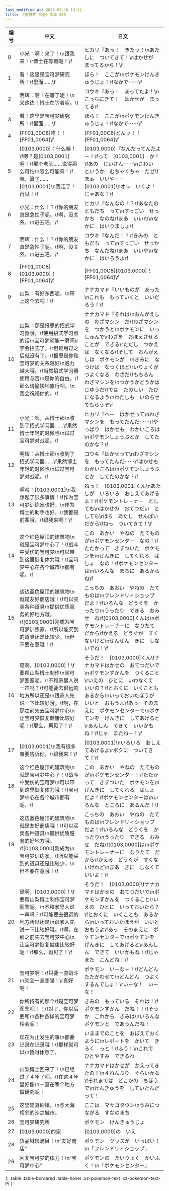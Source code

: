 ```yaml
---
last_modified_at: 2021-07-18 13:21
title: 《宝可梦 白金》文本 555
---
```

| 编号 | 中文 | 日文 |
| ---- | ---- | ---- |
| 0 | 小光：啊！来了！\n跟我来！\r博士在等着呢！\f | ヒカリ『あっ！　きたッ！\nあたしに　ついてきて！\rはかせが　まってるから！\f |
| 1 | 看！这里是宝可梦研究所！\f里面……\f | ほら！　ここが\nポケモンけんきゅうじょ！\fなかで⋯⋯\f |
| 2 | 明辉：啊！在等了呢！\n来这边！博士在等着呢。\f | コウキ『あっ！　まってたよ！\nこっちにきて！　はかせが　まってる\f |
| 3 | 看！这里是宝可梦研究所！\f里面……\f | ほら！　ここが\nポケモンけんきゅうじょ！\fなかで⋯⋯\f |
| 4 | [FF01,00C8]咚！！[FF01,0064]\f | [FF01,00C8]どんッ！！[FF01,0064]\f |
| 5 | [0103,0000]：什么嘛！\f嗯？是[0103,0001]啊！\f那个老头……说得那么可怕\n怎么可能嘛！\f嘛，算了……[0103,0001]\n我走了！再见！\f | [0103,0000]『なんだってんだよ－！\fって　[0103,0001]　か！\fあの　じいさん⋯⋯\nこわい　というか　むちゃくちゃ　だぜ\fまぁ　いいや⋯⋯　[0103,0001]\nオレ　いくよ！　じゃあな！\f |
| 6 | 小光：什么！？\f你的朋友真是急性子呢。\f啊，没关系，\n进去吧。\f | ヒカリ『なんなの！？\fあなたの　ともだち　って\nすっごい　せっかち　なのね\fまあ　いいわ\nなかに　はいりましょ\f |
| 7 | 明辉：什么！？\f你的朋友真是急性子呢。\f啊，没关系，\n进去吧。\f | コウキ『なんだ！？\fきみの　ともだち　って\nすっごい　せっかち　なんだね\fまあ　いいや\nなかに　はいろうよ\f |
| 8 | [FF01,00C8][0103,0000]！[FF01,0064]\f | [FF01,00C8][0103,0000]！[FF01,0064]\f |
| 9 | 山梨：有好东西呢，\n带上这个去吧！\f | ナナカマド『いいものが　あった\nこれも　もっていくと　いいだろう！\f |
| 10 | 山梨：那是报恩的招式学习器哦。\f使用招式学习器的话\n宝可梦就能一瞬间\r学会招式了。\r但是用过之后就没有了。\f报恩是你和宝可梦的关系越好\n威力越大哦。\f当然招式学习器使用与否\n是你的自由。\f那么请愉快地旅行吧。\n我会祝福你的。\f | ナナカマド『それは\nおんがえしの　わざマシン　だ\fわざマシンを　つかうと\nポケモンに　いっしゅんで\rわざを　おぼえさせることが　できる\rただし　つかえば　なくなる\fそして　おんがえしは　ポケモンが　\nきみに　なつけば　なつくほど\rいりょくが　つよくなる　わざだ\fもちろん　わざマシンを\nつかうかどうかは　じゆうだ\fでは　たのしい　たびになるよう\nわたしも　いのらせてもらうぞ\f |
| 11 | 小光：嗯，从博士那\n收到了招式学习器……\f果然博士年轻的时候也\n试过宝可梦对战呢。\f | ヒカリ『へ－　はかせって\nわざマシンを　もってたんだ⋯⋯\fやっぱり　はかせも　わかいころは\nポケモンしょうぶとか　してたのかな？\f |
| 12 | 明辉：从博士那\n收到了招式学习器……\f果然博士年轻的时候也\n试过宝可梦对战呢。\f | コウキ『はかせって\nわざマシンを　もってたんだ⋯⋯\fはかせも　わかいころは\nポケモンしょうぶとか　してたのかな？\f |
| 13 | 啊哈！[0103,0001]\n我想起了很多事情！\f作为宝可梦训练家也好，\n作为博士的助手也好，\r我都是前辈哦。\f跟我来吧！\f | ねっ！　[0103,0001]くん\nあたしが　いろいろ　おしえてあげるよ！\fポケモントレ－ナ－　としても\nはかせの　おてつだい　としても\rほら　あたし　せんぱい　だから\fねっ　ついてきて！\f |
| 14 | 这个红色屋顶的建筑物\n就是宝可梦中心了！\f战斗中受伤的宝可梦\n可以带到这里恢复体力哦！\f宝可梦中心在各个城市\n都有呢。\f | この　あかい　やねの　たてものが\nポケモンセンタ－　なの！\fたたかって　きずついた　ポケモンを\nげんきに　してくれる　ばしょ　なの！\fポケモンセンタ－は\nいろんな　まちに　あるからね\f |
| 15 | 这边蓝色屋顶的建筑物\n就是友好商店哦！\f可以买卖各种道具\n提供优质服务的好地方哦。\f[0103,0000]刚成为宝可梦训练家，\f所以能买到的道具还是比较少，\n但不要在意哦！\f | こっちの　あおい　やねの　たてものは\nフレンドリィショップ　だよ！\fいろんな　どうぐを　かったり\nうったり　できる　おみせ　ね\f[0103,0000]くんは\nポケモントレ－ナ－に　なりたて　だから\fかえる　どうぐが　すくないけど\nぜんぜん　きに　しないでね！\f |
| 16 | 是啊，[0103,0000]！\f要帮山梨博士制作\n宝可梦图鉴呢。\r不和家里人说一声吗？\f可能要去很远的地方所以还是\n跟家人先说一下比较好哦。\f啊，在那之前先去宝可梦中心\n让宝可梦恢复健康比较好呢！\f那么，再见了！\f | そうだ！　[0103,0000]くん\fナナカマドはかせの　おてつだいで\nポケモンずかんを　つくること\rいえの　ひとに　いわなくて　いいの？\fとおくに　いくことも　あるから\nいっておいたほうが　いいと　おもうよ\fあっ　そのまえに　ポケモンセンタ－で\nポケモンを　げんきに　してあげると\rあんしん　できて　いいかもね！\fじゃ　またね－！\f |
| 17 | [0103,0001]\n我有很多事要告诉你，\r跟我来！\f | [0103,0001]\nいろいろ　おしえてあげるよ\rボクに　ついてきて！\f |
| 18 | 这个红色屋顶的建筑物\n就是宝可梦中心了！\f战斗中受伤的宝可梦\n可以带到这里恢复体力哦！\f宝可梦中心在各个城市都有呢。\f | この　あかい　やねの　たてものが\nポケモンセンタ－！\fたたかって　きずついた　ポケモンを\nげんきに　してくれる　ばしょ　だよ！\fポケモンセンタ－は\nいろんな　ところに　あるんだ！\f |
| 19 | 这边蓝色屋顶的建筑物\n就是友好商店哦！\f可以买卖各种道具\n提供优质服务的好地方哦。\f[0103,0000]刚成为\n宝可梦训练家，\f所以能买到的道具还是比较少，\n但不要在意哦！\f | こっちの　あおい　やねの　たてものは\nフレンドリィショップ　だよ！\fいろんな　どうぐを　かったり\nうったり　できる　おみせ　だね\f[0103,0000]は\nポケモントレ－ナ－に　なりたて　だから\fかえる　どうぐが　すくないけれど\nまあ　きに　しなくていいよ！\f |
| 20 | 是啊，[0103,0000]！\f要帮山梨博士制作宝可梦图鉴呢。\n不和家里人说一声吗？\f可能要去很远的地方所以还是\n跟家人先说一下比较好哦。\f啊，在那之前先去宝可梦中心\n让宝可梦恢复健康比较好呢！\f那么，再见了！\f | そうだ！　[0103,0000]\fナナカマドはかせの　おてつだいで\nポケモンずかんを　つくること\rいえの　ひとに　いっておいたら？\fとおくに　いくことも　あるから\nいっておいたほうが　いいと　おもうよ\fあっ　そのまえに　ポケモンセンタ－で\nポケモンを　げんきに　してあげると\rあんしん　できて　いいかもね！\fじゃ　また　こんどね！\f |
| 21 | 宝可梦啊！\f只要一直战斗\n就会一直变强！\r真好啊！ | ポケモン　い－な－！\fどんどん　たたかわせて\nどんどん　つよくするんでしょ！\rい－な！　い－な！ |
| 22 | 你所持有的那个\f是宝可梦图鉴吧！！\f对了，你以后要和\n各种各样的宝可梦相会呢！ | きみの　もっている　それは！\fポケモンずかん　だね！！\fそうか　これから　きみは\nいろんな　ポケモンと　であうんだね！ |
| 23 | 现在为止发生的事\n都要记录在记录哦！\f那样就可以\n暂时休息了。 | いままでのことを　おぼえておくように\nレポ－トを　かいて　きろく　っと！\fふう！\nこれで　ひとやすみ　できるわ |
| 24 | 山梨博士回来了！\n已经过了４年了吧。\f在这４年里好像\n一直在哪个地方做研究呢！ | ナナカマドはかせが　かえってきたの！\n４ねんぶり　ぐらいかな\fそれまでは　どこかの　ちほうで\nけんきゅうを　していたんだって！ |
| 25 | 这里是真砂镇。\n与大海相邻的沙之城市。 | ここは　マサゴタウン\nうみにつながる　すなのまち |
| 26 | 宝可梦研究所 | ポケモン　けんきゅうじょ |
| 27 | [0103,0000]的家 | [0103,0000]の　いえ |
| 28 | 货品琳琅满目！\n“友好商店” | ポケモン　グッズが　いっぱい！\n「フレンドリィショップ」 |
| 29 | 回复宝可梦的体力！\n“宝可梦中心” | ポケモンの　たいりょく　かいふく！\n「ポケモンセンタ－」 |
{: .table .table-bordered .table-hover .xz-pokemon-text .xz-pokemon-text-Pt }
